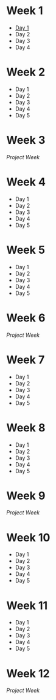 # Week 1
- [Day 1](https://gist.github.com/DavidBindloss/ffc908714cab9c352dd828fd3d8365aa)
- Day 2
- Day 3
- Day 4

# Week 2
- Day 1
- Day 2
- Day 3
- Day 4
- Day 5

# Week 3
_Project Week_

# Week 4
- Day 1
- Day 2
- Day 3
- Day 4
- Day 5

# Week 5
- Day 1
- Day 2
- Day 3
- Day 4
- Day 5

# Week 6
_Project Week_

# Week 7
- Day 1
- Day 2
- Day 3
- Day 4
- Day 5

# Week 8
- Day 1
- Day 2
- Day 3
- Day 4
- Day 5

# Week 9
_Project Week_

# Week 10
- Day 1
- Day 2
- Day 3
- Day 4
- Day 5

# Week 11
- Day 1
- Day 2
- Day 3
- Day 4
- Day 5

# Week 12
_Project Week_
